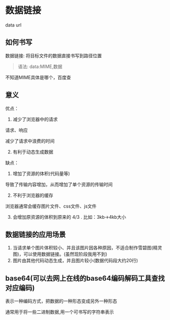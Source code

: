 # 数据链接

data url

## 如何书写

数据链接: 将目标文件的数据直接书写到路径位置

> 语法: 
data:MIME,数据

不知道MIME具体是哪个，百度查

## 意义

优点：

1. 减少了浏览器中的请求

请求、响应

减少了请求中浪费的时间

2. 有利于动态生成数据

缺点：

1. 增加了资源的体积(代码量等)

导致了传输内容增加，从而增加了单个资源的传输时间

2. 不利于浏览器的缓存

浏览器通常会缓存图片文件、css文件、js文件

3. 会增加原资源的体积到原来的 4/3 . 比如：3kb->4kb大小

## 数据链接的应用场景

1. 当请求单个图片体积较小、并且该图片因各种原因，不适合制作雪碧图(精灵图)，可以使用数据链接。(虽然现阶段我用不到)
2. 图片由其他代码动态生成，并且图片较小(数据代码段大约20行)

## base64(可以去网上在线的base64编码解码工具查找对应编码)

表示一种编码方式，把数据的一种形态变成另外一种形态

通常用于将一些二进制数据,用一个可书写的字符串表示 




